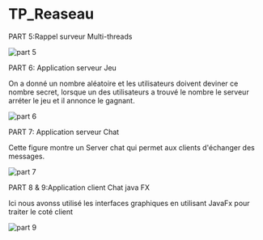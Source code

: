 # TP_Reaseau

PART 5:Rappel surveur Multi-threads

![part 5](https://user-images.githubusercontent.com/61788817/159907538-5690b84a-fef4-427e-bb2a-5562520f01ec.PNG)

PART 6: Application serveur Jeu


On a donné un nombre aléatoire et les utilisateurs doivent deviner ce nombre secret, lorsque un des utilisateurs a trouvé le nombre le serveur arréter le jeu et il annonce le gagnant.

![part 6](https://user-images.githubusercontent.com/61788817/159907690-479fb20c-ed6b-473e-b0eb-8de2737a7790.PNG)

PART 7: Application serveur Chat


Cette figure montre un Server chat qui permet aux clients d'échanger des messages.

![part 7](https://user-images.githubusercontent.com/61788817/159907794-ca86552d-0114-43ce-a38e-d98223ee3344.PNG)


PART 8 & 9:Application client Chat java FX



Ici nous avonss utilisé les interfaces graphiques en utilisant JavaFx pour traiter le coté client


![part 9](https://user-images.githubusercontent.com/61788817/159907932-9c41fcc7-96a2-4f9b-a883-f9877d93dcf2.PNG)



